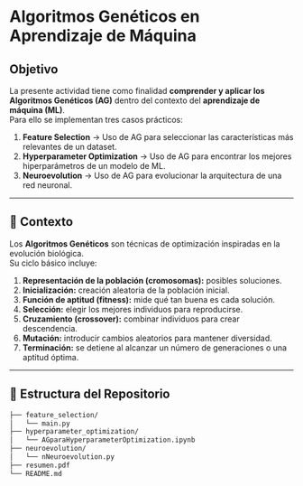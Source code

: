 # Algoritmos Genéticos en Aprendizaje de Máquina

##  Objetivo
La presente actividad tiene como finalidad **comprender y aplicar los Algoritmos Genéticos (AG)** dentro del contexto del **aprendizaje de máquina (ML)**.  
Para ello se implementan tres casos prácticos:

1. **Feature Selection** → Uso de AG para seleccionar las características más relevantes de un dataset.  
2. **Hyperparameter Optimization** → Uso de AG para encontrar los mejores hiperparámetros de un modelo de ML.  
3. **Neuroevolution** → Uso de AG para evolucionar la arquitectura de una red neuronal.  

---

## 📖 Contexto
Los **Algoritmos Genéticos** son técnicas de optimización inspiradas en la evolución biológica.  
Su ciclo básico incluye:  

1. **Representación de la población (cromosomas):** posibles soluciones.  
2. **Inicialización:** creación aleatoria de la población inicial.  
3. **Función de aptitud (fitness):** mide qué tan buena es cada solución.  
4. **Selección:** elegir los mejores individuos para reproducirse.  
5. **Cruzamiento (crossover):** combinar individuos para crear descendencia.  
6. **Mutación:** introducir cambios aleatorios para mantener diversidad.  
7. **Terminación:** se detiene al alcanzar un número de generaciones o una aptitud óptima.  

---

## 📂 Estructura del Repositorio

```bash
├── feature_selection/
│   └── main.py
├── hyperparameter_optimization/
│   └── AGparaHyperparameterOptimization.ipynb
├── neuroevolution/
│   └── nNeuroevolution.py
├── resumen.pdf
└── README.md

